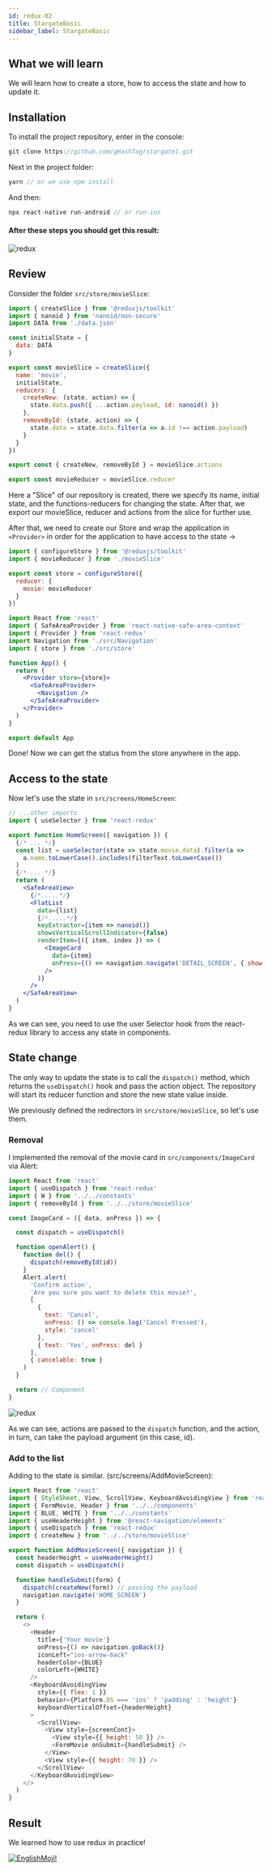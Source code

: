 ```yaml
---
id: redux-02
title: StargateBasic
sidebar_label: StargateBasic
---
```



## What we will learn

We will learn how to create a store, how to access the state and how to update it.

## Installation
To install the project repository, enter in the console:

```jsx
git clone https://github.com/gHashTag/stargate1.git
```
Next in the project folder:
```jsx
yarn // or we use npm install
```
And then:
```jsx
npx react-native run-android // or run-ios
```

#### After these steps you should get this result:
![redux](/img/redux/appView-02.png)

## Review

Consider the folder `src/store/movieSlice`:

```js
import { createSlice } from '@reduxjs/toolkit'
import { nanoid } from 'nanoid/non-secure'
import DATA from './data.json'

const initialState = {
  data: DATA
}

export const movieSlice = createSlice({
  name: 'movie',
  initialState,
  reducers: {
    createNew: (state, action) => {
      state.data.push({ ...action.payload, id: nanoid() })
    },
    removeById: (state, action) => {
      state.data = state.data.filter(a => a.id !== action.payload)
    }
  }
})

export const { createNew, removeById } = movieSlice.actions

export const movieReducer = movieSlice.reducer
```
Here a "Slice" of our repository is created, there we specify its name, initial state, and the functions-reducers for changing the state. After that, we export our movieSlice, reducer and actions from the slice for further use.

After that, we need to create our Store and wrap the application in `<Provider>` in order for the application to have access to the state →

```js
import { configureStore } from '@reduxjs/toolkit'
import { movieReducer } from './movieSlice'

export const store = configureStore({
  reducer: {
    movie: movieReducer
  }
})
```
```jsx
import React from 'react'
import { SafeAreaProvider } from 'react-native-safe-area-context'
import { Provider } from 'react-redux'
import Navigation from './src/Navigation'
import { store } from './src/store'

function App() {
  return (
    <Provider store={store}>
      <SafeAreaProvider>
        <Navigation />
      </SafeAreaProvider>
    </Provider>
  )
}

export default App
```

Done! Now we can get the status from the store anywhere in the app.

## Access to the state

Now let's use the state in `src/screens/HomeScreen`:

```jsx
// ...other imports
import { useSelector } from 'react-redux'

export function HomeScreen({ navigation }) {
  {/* ... */}
  const list = useSelector(state => state.movie.data).filter(a =>
    a.name.toLowerCase().includes(filterText.toLowerCase())
  )
  {/* ... */}
  return (
    <SafeAreaView>
      {/*.....*/}
      <FlatList
        data={list}
        {/*.....*/}
        keyExtractor={item => nanoid()}
        showsVerticalScrollIndicator={false}
        renderItem={({ item, index }) => (
          <ImageCard
            data={item}
            onPress={() => navigation.navigate('DETAIL_SCREEN', { show: item })}
          />
        )}
      />
    </SafeAreaView>
  )
}
```

As we can see, you need to use the user Selector hook from the react-redux library to access any state in components.

## State change

The only way to update the state is to call the `dispatch()` method, which returns the `useDispatch()` hook and pass the action object. The repository will start its reducer function and store the new state value inside.

We previously defined the redirectors in `src/store/movieSlice`, so let's use them.

### Removal

I implemented the removal of the movie card in `src/components/ImageCard` via Alert:

```jsx
import React from 'react'
import { useDispatch } from 'react-redux'
import { W } from '../../constants'
import { removeById } from '../../store/movieSlice'

const ImageCard = ({ data, onPress }) => {

  const dispatch = useDispatch()

  function openAlert() {
    function del() {
      dispatch(removeById(id))
    }
    Alert.alert(
      'Confirm action',
      'Are you sure you want to delete this movie?',
      [
        {
          text: 'Cancel',
          onPress: () => console.log('Cancel Pressed'),
          style: 'cancel'
        },
        { text: 'Yes', onPress: del }
      ],
      { cancelable: true }
    )
  }

  return // Component
}
```


![redux](/img/redux/appDelItem-02.png)

As we can see, actions are passed to the `dispatch` function, and the action, in turn, can take the payload argument (in this case, id).

### Add to the list

Adding to the state is similar.
(src/screens/AddMovieScreen):
```js
import React from 'react'
import { StyleSheet, View, ScrollView, KeyboardAvoidingView } from 'react-native'
import { FormMovie, Header } from '../../components'
import { BLUE, WHITE } from '../../constants'
import { useHeaderHeight } from '@react-navigation/elements'
import { useDispatch } from 'react-redux'
import { createNew } from '../../store/movieSlice'

export function AddMovieScreen({ navigation }) {
  const headerHeight = useHeaderHeight()
  const dispatch = useDispatch()

  function handleSubmit(form) {
    dispatch(createNew(form)) // passing the payload
    navigation.navigate('HOME_SCREEN')
  }

  return (
    <>
      <Header
        title={'Your movie'}
        onPress={() => navigation.goBack()}
        iconLeft="ios-arrow-back"
        headerColor={BLUE}
        colorLeft={WHITE}
      />
      <KeyboardAvoidingView
        style={{ flex: 1 }}
        behavior={Platform.OS === 'ios' ? 'padding' : 'height'}
        keyboardVerticalOffset={headerHeight}
      >
        <ScrollView>
          <View style={screenCont}>
            <View style={{ height: 50 }} />
            <FormMovie onSubmit={handleSubmit} />
          </View>
          <View style={{ height: 70 }} />
        </ScrollView>
      </KeyboardAvoidingView>
    </>
  )
}
```

## Result

We learned how to use redux in practice!

[![EnglishMoji!](/img/logo/NeuroCoder.png)](https://vk.com/neurocoder)